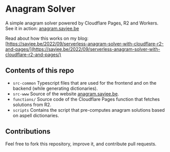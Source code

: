 # Anagram Solver

A simple anagram solver powered by Cloudflare Pages, R2 and Workers.
See it in action: [anagram.savjee.be](https://anagram.savjee.be)

Read about how this works on my blog: [https://savjee.be/2022/09/serverless-anagram-solver-with-cloudflare-r2-and-pages/](https://savjee.be/2022/09/serverless-anagram-solver-with-cloudflare-r2-and-pages/)

## Contents of this repo
* `src-common` Typescript files that are used for the frontend and on the backend (while generating dictionaries).
* `src-www` Source of the website [anagram.savjee.be](https://anagram.savjee.be).
* `functions/` Source code of the Cloudflare Pages function that fetches solutions from R2.
* `scripts` Contains the script that pre-computes anagram solutions based on aspell dictionaries.

## Contributions
Feel free to fork this repository, improve it, and contribute pull requests.